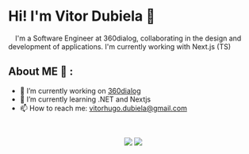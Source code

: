 # Hi! I'm Vitor Dubiela 👋

<p align="left">
  &emsp;I'm a Software Engineer at 360dialog, collaborating in the design and development of applications. I'm currently working with Next.js (TS)
</p>

## About ME 💬 :

- 🔭 I’m currently working on [360dialog](https://www.360dialog.com/)
- 🌱 I’m currently learning .NET and Nextjs
- 📫 How to reach me: vitorhugo.dubiela@gmail.com

<br>

<p align="center">
  <a target="_blank" href="https://www.linkedin.com/in/vitor-hugo-santos-dubiela-7b04b2190"><img src="https://img.shields.io/badge/-LinkedIn-0077B5?style=for-the-badge&logo=Linkedin&logoColor=white"></img></a>
<a target="_blank" href="mailto:vitorhugo.dubiela@gmail.com"><img src="https://img.shields.io/badge/-Gmail-D14836?style=for-the-badge&logo=Gmail&logoColor=white"></img></a>
</p>
